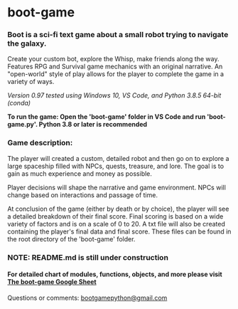 # boot-game
### Boot is a sci-fi text game about a small robot trying to navigate the galaxy.

Create your custom bot, explore the Whisp, make friends along the way. Features RPG and Survival game mechanics with an original narrative. An "open-world" style of play allows for the player to complete the game in a variety of ways.

_Version 0.97 tested using Windows 10, VS Code, and Python 3.8.5 64-bit (conda)_

**To run the game:  Open the 'boot-game' folder in VS Code and run 'boot-game.py'. Python 3.8 or later is recommended**

### Game description:

The player will created a custom, detailed robot and then go on to explore a large spaceship filled with NPCs, quests, treasure, and lore. The goal is to gain as much experience and money as possible.

Player decisions will shape the narrative and game environment. NPCs will change based on interactions and passage of time.
   
At conclusion of the game (either by death or by choice), the player will see a detailed breakdown of their final score.
Final scoring is based on a wide variety of factors and is on a scale of 0 to 20.
A txt file will also be created containing the player's final data and final score. 
These files can be found in the root directory of the 'boot-game' folder.

### NOTE: README.md is still under construction ##

#### For detailed chart of modules, functions, objects, and more please visit [The boot-game Google Sheet](https://docs.google.com/spreadsheets/d/1X2Z0Iig4bjpgKo8CwmXPY3DZWwZvcIDpq82WS9JHLCc/edit?usp=sharing)

Questions or comments: bootgamepython@gmail.com
